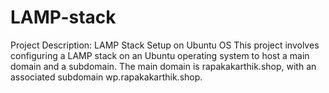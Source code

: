 # LAMP-stack
Project Description: LAMP Stack Setup on Ubuntu OS This project involves configuring a LAMP stack on an Ubuntu operating system to host a main domain and a subdomain. The main domain is rapakakarthik.shop, with an associated subdomain wp.rapakakarthik.shop.
